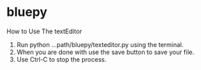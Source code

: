 # bluepy
How to Use The textEditor
1. Run python ...path/bluepy/texteditor.py using the terminal.
2. When you are done with use the save button to save your file.
3. Use Ctrl-C to stop the process.